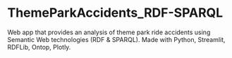 # ThemeParkAccidents_RDF-SPARQL
Web app that provides an analysis of theme park ride accidents using Semantic Web technologies (RDF &amp; SPARQL). Made with Python, Streamlit, RDFLib, Ontop, Plotly.

